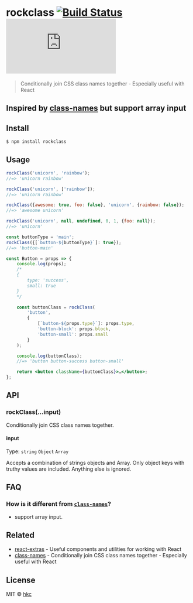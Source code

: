# rockclass [![Build Status](https://www.travis-ci.org/hkc452/rockclass.svg?branch=master)](https://www.travis-ci.org/hkc452/rockclass) [![gzip size](http://img.badgesize.io/https://cdn.jsdelivr.net/npm/rockclass/index.js?compression=gzip)](https://cdn.jsdelivr.net/npm/rockclass/index.js)

> Conditionally join CSS class names together - Especially useful with React

## Inspired by [class-names](https://github.com/sindresorhus/class-names) but support array input


## Install

```
$ npm install rockclass
```


## Usage

```js
rockClass('unicorn', 'rainbow');
//=> 'unicorn rainbow'

rockClass('unicorn', ['rainbow']);
//=> 'unicorn rainbow'

rockClass({awesome: true, foo: false}, 'unicorn', {rainbow: false});
//=> 'awesome unicorn'

rockClass('unicorn', null, undefined, 0, 1, {foo: null});
//=> 'unicorn'

const buttonType = 'main';
rockClass({[`button-${buttonType}`]: true});
//=> 'button-main'
```

```jsx
const Button = props => {
	console.log(props);
	/*
	{
		type: 'success',
		small: true
	}
	*/

	const buttonClass = rockClass(
		'button',
		{
			[`button-${props.type}`]: props.type,
			'button-block': props.block,
			'button-small': props.small
		}
	);

	console.log(buttonClass);
	//=> 'button button-success button-small'

	return <button className={buttonClass}>…</button>;
};
```


## API

### rockClass(…input)

Conditionally join CSS class names together.

#### input

Type: `string` `Object` `Array`

Accepts a combination of strings objects and Array. Only object keys with truthy values are included. Anything else is ignored.


## FAQ

### How is it different from [`class-names`](https://github.com/sindresorhus/class-names)?

- support array input.


## Related

- [react-extras](https://github.com/sindresorhus/react-extras) - Useful components and utilities for working with React
- [class-names](https://github.com/sindresorhus/class-names) - Conditionally join CSS class names together - Especially useful with React

## License

MIT © [hkc](https://github.com/hkc452)
